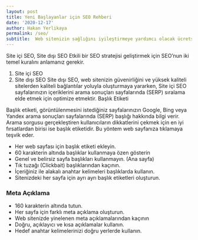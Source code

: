 ```yaml
---
layout: post
title: Yeni Başlayanlar için SEO Rehberi
date: '2020-12-17'
author: Hakan Yerlikaya
permalink: /seo/
subtitle:  Web sitenizin sağlığını iyileştirmeye yardımcı olacak ücretsiz en iyi SEO araçları.
---
```



Site içi SEO, Site dışı SEO
Etkili bir SEO stratejisi geliştirmek için SEO’nun iki temel kuralını anlamanız gerekir.
1.	Site içi SEO
2.	Site dışı SEO
Site dışı SEO, web sitenizin güvenirliğini ve yüksek kaliteli sitelerden kaliteli bağlantılar yoluyla oluşturmaya yararken, Site içi SEO sayfalarınızın içeriklerini arama sonuçları sayfalarında (SERP) sıralama elde etmek için optimize etmektir.
Başlık Etiketi

Başlık etiketi, görüntülenmesini istediğiniz sayfalarınızın Google, Bing veya Yandex arama sonuçları sayfalarında (SERP) başlığı hakkında bilgi verir.
Arama sorgusu gerçekleştiren kullanıcıların dikkatlerini çekmek için en iyi fırsatlardan birisi ise başlık etiketidir. Bu yöntem web sayfanıza tıklamaya teşvik eder.
* Her web sayfası için başlık etiketi ekleyin.
* 60 karakterin altında başlıklar kullanmaya özen gösterin
* Genel ve belirsiz sayfa başlıkları kullanmayın. (Ana sayfa)
* Tık tuzağı (Clickbait) başlıklarından kaçının.
* İçeriğiniz ile alakalı anahtar kelimeleri başlıklarda kullanın.
* Sitenizdeki her sayfa için ayrı ayrı başlık etiketleri oluşturun.

<h3> Meta Açıklama </h3>

* 160 karakterin altında tutun.
* Her sayfa için farklı meta açıklama oluşturun.
* Web sitenizde yinelenen meta açıklamalarından kaçının
* Doğru, açıklayıcı ve kısa açıklamalar kullanın.
* Hedef anahtar kelimelerinizi doğru yerlerde kullanın.


